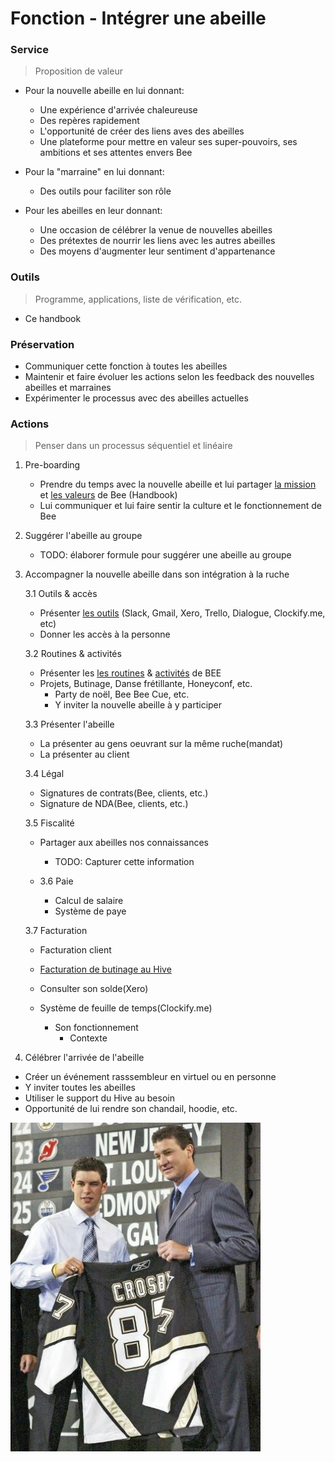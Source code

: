 # Fonction - Intégrer une abeille
### Service

> Proposition de valeur

- Pour la nouvelle abeille en lui donnant:
    - Une expérience d'arrivée chaleureuse 
    - Des repères rapidement
    - L'opportunité de créer des liens aves des abeilles  
    - Une plateforme pour mettre en valeur ses super-pouvoirs, ses ambitions et ses attentes envers Bee
    
  
- Pour la "marraine" en lui donnant:
    - Des outils pour faciliter son rôle    
     
    
- Pour les abeilles en leur donnant:
    - Une occasion de célébrer la venue de nouvelles abeilles 
    - Des prétextes de nourrir les liens avec les autres abeilles
    - Des moyens d'augmenter leur sentiment d'appartenance
    

### Outils
> Programme, applications, liste de vérification, etc.
- Ce handbook


### Préservation

- Communiquer cette fonction à toutes les abeilles
- Maintenir et faire évoluer les actions selon les feedback des nouvelles abeilles et marraines
- Expérimenter le processus avec des abeilles actuelles


### Actions
> Penser dans un processus séquentiel et linéaire

1. Pre-boarding

    - Prendre du temps avec la nouvelle abeille et lui partager [la mission](../ressources/bee.md) et [les valeurs](../ressources/bee.md) de Bee (Handbook)
    - Lui communiquer et lui faire sentir la culture et le fonctionnement de Bee
    
2. Suggérer l'abeille au groupe 
    
    - TODO: élaborer formule pour suggérer une abeille au groupe
      
3. Accompagner la nouvelle abeille dans son intégration à la ruche

    3.1   Outils & accès
        
    * Présenter [les outils](../ressources/outils.md) (Slack, Gmail, Xero, Trello, Dialogue, Clockify.me, etc) 
    * Donner les accès à la personne
    
    3.2 Routines & activités
        
    * Présenter les [les routines](../ressources/routines.md) & [activités](../ressources/routines.md) de BEE
    * Projets, Butinage, Danse frétillante, Honeyconf, etc.
        * Party de noël, Bee Bee Cue, etc.
        * Y inviter la nouvelle abeille à y participer
    
    3.3 Présenter l'abeille
    
    * La présenter au gens oeuvrant sur la même ruche(mandat)
    * La présenter au client 
    
    3.4 Légal
    
    * Signatures de contrats(Bee, clients, etc.)   
    * Signature de NDA(Bee, clients, etc.)
        
    3.5 Fiscalité
    
    * Partager aux abeilles nos connaissances
       * TODO: Capturer cette information
    
    * 3.6 Paie   
      * Calcul de salaire
      * Système de paye
    
    3.7 Facturation
      * Facturation client
      * [Facturation de butinage au Hive](./saisir_ses_heures_de_butinage.md)
      * Consulter son solde(Xero)

      * Système de feuille de temps(Clockify.me)	
        * Son fonctionnement
          * Contexte 

4. Célébrer l'arrivée de l'abeille  

  * Créer un événement rasssembleur en virtuel ou en personne
  * Y inviter toutes les abeilles
  * Utiliser le support du Hive au besoin
  * Opportunité de lui rendre son chandail, hoodie, etc.

   <img src="../../assets/img/crosby_draft.jpeg" width="400"><br/>

   
        
         